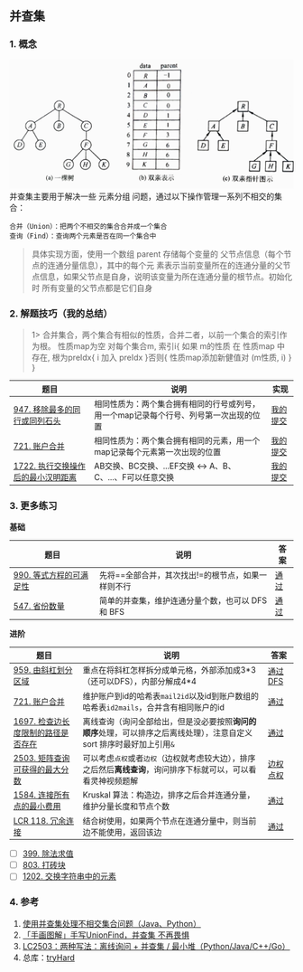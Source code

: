 ## 并查集

### 1. 概念
![img.png](pics/bcj.png)
并查集主要用于解决一些 元素分组 问题，通过以下操作管理一系列不相交的集合：

    合并（Union）：把两个不相交的集合合并成一个集合
    查询（Find）：查询两个元素是否在同一个集合中

>具体实现方面，使用一个数组 parent 存储每个变量的 父节点信息（每个节点的连通分量信息），其中的每个元
素表示当前变量所在的连通分量的父节点信息，如果父节点是自身，说明该变量为所在连通分量的根节点。初始化时
所有变量的父节点都是它们自身

### 2. 解题技巧（我的总结）

> 1> 合并集合，两个集合有相似的性质，合并二者，以前一个集合的索引作为根。
> 性质map为空
> 对每个集合m, 索引i{
>   如果 m的性质 在 性质map 中 存在, 根为preIdx{
>       i 加入 preIdx
>   }否则{
>       性质map添加新健值对 (m性质, i)
>   }
> }
> 
| 题目                                                                   | 说明                                           | 实现                                                                            |
|----------------------------------------------------------------------|----------------------------------------------|-------------------------------------------------------------------------------|
| [947. 移除最多的同行或同列石头](https://leetcode.cn/problems/most-stones-removed-with-same-row-or-column/description/) | 相同性质为：两个集合拥有相同的行号或列号，用一个map记录每个行号、列号第一次出现的位置 | [我的提交](https://leetcode.cn/problems/most-stones-removed-with-same-row-or-column/submissions/479031530/) |
| [721. 账户合并](https://leetcode.cn/problems/accounts-merge/description/) | 相同性质为：两个集合拥有相同的元素，用一个map记录每个元素第一次出现的位置       | [我的提交](https://leetcode.cn/problems/accounts-merge/submissions/478917176/) |
| [1722. 执行交换操作后的最小汉明距离](https://leetcode.cn/problems/minimize-hamming-distance-after-swap-operations/description/) | AB交换、BC交换、...EF交换 <-> A、B、C、...、F可以任意交换      | [我的提交](https://leetcode.cn/problems/minimize-hamming-distance-after-swap-operations/submissions/483814512/) |


### 3. 更多练习
**基础**

| 题目                                                         | 说明                                               | 答案                                                      |
| ------------------------------------------------------------ | -------------------------------------------------- | --------------------------------------------------------- |
| [990. 等式方程的可满足性](https://leetcode.cn/problems/satisfiability-of-equality-equations/) | 先将==全部合并，其次找出!=的根节点，如果一样则不行 | [通过](https://leetcode.cn/submissions/detail/136424817/) |
| [547. 省份数量](https://leetcode.cn/problems/number-of-provinces/) | 简单的并查集，维护连通分量个数，也可以 DFS 和 BFS  | [通过](https://leetcode.cn/submissions/detail/375522024/) |



**进阶**

| 题目                                                         | 说明                                                                 | 答案                                                         |
| ------------------------------------------------------------ |--------------------------------------------------------------------| ------------------------------------------------------------ |
| [959. 由斜杠划分区域](https://leetcode.cn/problems/regions-cut-by-slashes/) | 重点在将斜杠怎样拆分成单元格，外部添加成3\*3（还可以DFS），内部分解成4\*4                         | [通过](https://leetcode.cn/submissions/detail/141243167/)   [DFS](https://leetcode.cn/submissions/detail/375476296/) |
| [721. 账户合并](https://leetcode.cn/problems/accounts-merge/) | 维护账户到id的哈希表`mail2id`以及id到账户数组的哈希表`id2mails`，合并含有相同账户的id            | [通过](https://leetcode.cn/submissions/detail/375528105/)    |
| [1697. 检查边长度限制的路径是否存在](https://leetcode.cn/problems/checking-existence-of-edge-length-limited-paths/) | 离线查询（询问全部给出，但是没必要按照**询问的顺序**处理，可以排序之后离线处理），注意自定义 sort 排序时最好加上引用`&` | [通过](https://leetcode.cn/submissions/detail/389035257/)    |
| [2503. 矩阵查询可获得的最大分数](https://leetcode.cn/problems/maximum-number-of-points-from-grid-queries/) | 可以考虑`点权`或者`边权`（边权就考虑较大边），排序之后然后**离线查询**，询问排序下标就可以，可以看看灵神视频题解       | [边权](https://leetcode.cn/submissions/detail/389036925/)   [点权](https://leetcode.cn/submissions/detail/389025813/) |
| [1584. 连接所有点的最小费用](https://leetcode.cn/problems/min-cost-to-connect-all-points/) | Kruskal 算法：构造边，排序之后合并连通分量，维护分量长度和节点个数                              | [通过](https://leetcode.cn/submissions/detail/389340427/)    |
| [LCR 118. 冗余连接](https://leetcode.cn/problems/7LpjUW/description/) | 结合树使用，如果两个节点在连通分量中，则当前边不能使用，返回该边   | [通过](https://leetcode.cn/problems/7LpjUW/submissions/539721867/)    |

- [ ]  [399. 除法求值](https://leetcode.cn/problems/evaluate-division/)
- [ ]  [803. 打砖块](https://leetcode.cn/problems/bricks-falling-when-hit/)
- [ ]  [1202. 交换字符串中的元素](https://leetcode.cn/problems/smallest-string-with-swaps/)

### 4. 参考
1. [使用并查集处理不相交集合问题（Java、Python）](https://leetcode.cn/problems/satisfiability-of-equality-equations/solution/shi-yong-bing-cha-ji-chu-li-bu-xiang-jiao-ji-he-we/)
2. [「手画图解」手写UnionFind，并查集 不再畏惧](https://leetcode.cn/problems/satisfiability-of-equality-equations/solution/shou-hui-tu-jie-shou-xie-unionfind-bing-cha-ji-bu-/)
3. [LC2503：两种写法：离线询问 + 并查集 / 最小堆（Python/Java/C++/Go）](https://leetcode.cn/problems/maximum-number-of-points-from-grid-queries/solution/by-endlesscheng-qeei/)
4. 总库：[tryHard](https://github.com/NOMADxzy/tryHard)